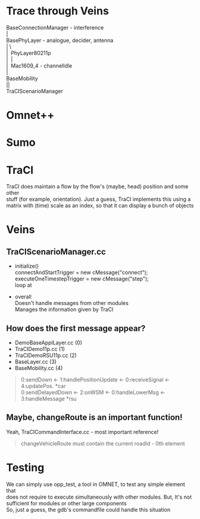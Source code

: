 # Trace through Veins

BaseConnectionManager - interference\
\|\
BasePhyLayer - analogue, decider, antenna\
\|  \\ \
\|&nbsp; PhyLayer80211p\
\|&nbsp; \|\
\|&nbsp; Mac1609_4 - channelIdle\
\|\
BaseMobility\
||\
TraCIScenarioManager

# Omnet++

# Sumo

# TraCI

TraCI does maintain a flow by the flow's (maybe, head) position and some other\
stuff (for example, orientation). Just a guess, TraCI implements this using a\
matrix with (time) scale as an index, so that it can display a bunch of objects

# Veins
## TraCIScenarioManager.cc

- initialize()\
connectAndStartTrigger = new cMessage("connect");\
executeOneTimestepTrigger = new cMessage("step");\
loop at

- overall\
Doesn't handle messages from other modules\
Manages the information given by TraCI

## How does the first message appear?
- DemoBaseApplLayer.cc (0)
- TraCIDemo11p.cc      (1)
- TraCIDemoRSU11p.cc   (2)
- BaseLayer.cc         (3)
- BaseMobility.cc      (4)

> 0:sendDown <- 1:handlePositionUpdate <- 0:receiveSignal <- 4:updatePos.  *car\
> 0:sendDelayedDown <- 2:onWSM <- 0:handleLowerMsg <- 3:handleMessage      *rsu

## Maybe, changeRoute is an important function!
Yeah, TraCICommandInterface.cc - most important reference!

> changeVehicleRoute must contain the current roadId - 0th element

# Testing
We can simply use opp_test, a tool in OMNET, to test any simple element that\
does not require to execute simultaneously with other modules. But, It's not\
sufficient for modules or other large components\
So, just a guess, the gdb's commandfile could handle this situation

